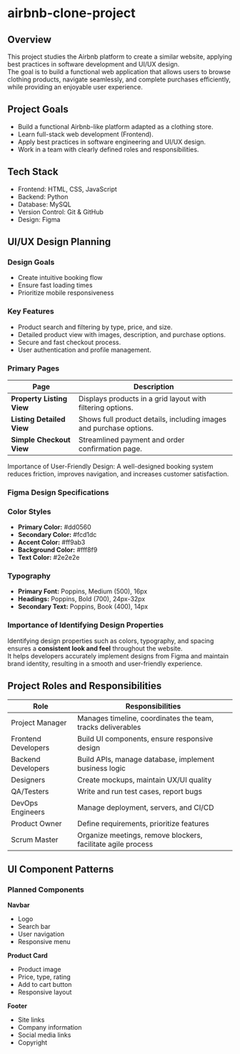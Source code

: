 # airbnb-clone-project
## Overview
This project studies the Airbnb platform to create a similar website, applying best practices in software development and UI/UX design.  
The goal is to build a functional web application that allows users to browse clothing products, navigate seamlessly, and complete purchases efficiently, while providing an enjoyable user experience.
## Project Goals
- Build a functional Airbnb-like platform adapted as a clothing store.  
- Learn full-stack web development (Frontend).  
- Apply best practices in software engineering and UI/UX design.  
- Work in a team with clearly defined roles and responsibilities.
## Tech Stack
- Frontend: HTML, CSS, JavaScript
- Backend: Python
- Database: MySQL
- Version Control: Git & GitHub
- Design: Figma
## UI/UX Design Planning
### Design Goals
- Create intuitive booking flow
- Ensure fast loading times
- Prioritize mobile responsiveness
### Key Features
- Product search and filtering by type, price, and size.  
- Detailed product view with images, description, and purchase options.  
- Secure and fast checkout process.  
- User authentication and profile management.  
### Primary Pages
| Page | Description |
|------|--------------|
| **Property Listing View** | Displays products in a grid layout with filtering options. |
| **Listing Detailed View** |Shows full product details, including images and purchase options. |
| **Simple Checkout View** | Streamlined payment and order confirmation page. |

Importance of User-Friendly Design: 
A well-designed booking system reduces friction, improves navigation, and increases customer satisfaction.
###  Figma Design Specifications
###  Color Styles
- **Primary Color:** #dd0560  
- **Secondary Color:** #fcd1dc  
- **Accent Color:** #ff9ab3  
- **Background Color:** #fff8f9  
- **Text Color:** #2e2e2e

###  Typography
- **Primary Font:** Poppins, Medium (500), 16px  
- **Headings:** Poppins, Bold (700), 24px-32px  
- **Secondary Text:**  Poppins, Book (400), 14px

###  Importance of Identifying Design Properties
Identifying design properties such as colors, typography, and spacing ensures a **consistent look and feel** throughout the website.  
It helps developers accurately implement designs from Figma and maintain brand identity, resulting in a smooth and user-friendly experience.



## Project Roles and Responsibilities

| Role | Responsibilities |
|------|------------------|
| Project Manager | Manages timeline, coordinates the team, tracks deliverables |
| Frontend Developers | Build UI components, ensure responsive design |
| Backend Developers | Build APIs, manage database, implement business logic |
| Designers | Create mockups, maintain UX/UI quality |
| QA/Testers | Write and run test cases, report bugs |
| DevOps Engineers | Manage deployment, servers, and CI/CD |
| Product Owner | Define requirements, prioritize features |
| Scrum Master | Organize meetings, remove blockers, facilitate agile process |

## UI Component Patterns

### Planned Components

**Navbar**
- Logo  
- Search bar  
- User navigation  
- Responsive menu  

**Product Card**
- Product image  
- Price, type, rating  
- Add to cart button  
- Responsive layout  

**Footer**
- Site links  
- Company information  
- Social media links  
- Copyright  
